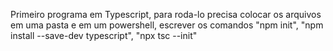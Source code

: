 Primeiro programa em Typescript, para roda-lo precisa colocar os arquivos em uma pasta e em um powershell, escrever os comandos "npm init", 
"npm install --save-dev typescript", "npx tsc --init"
